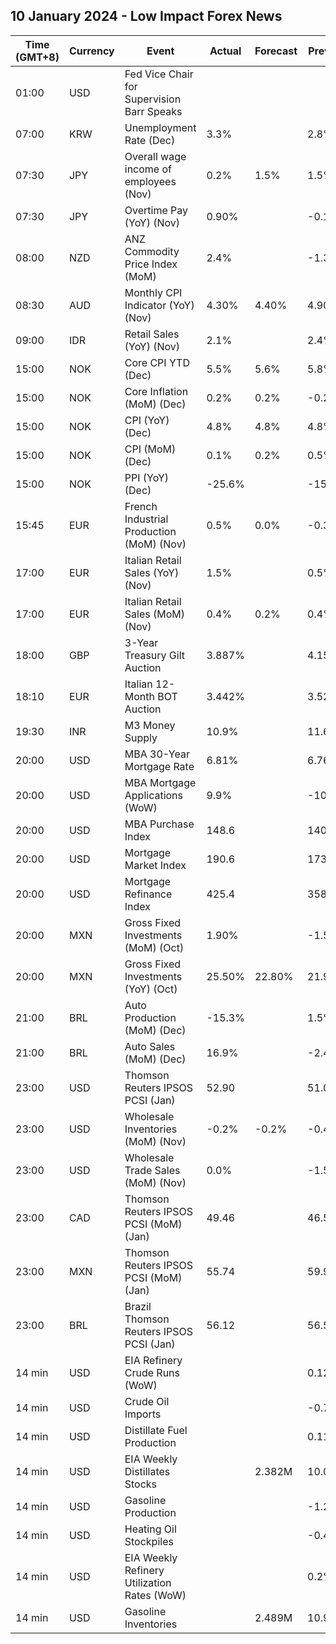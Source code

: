 ## 10 January 2024 - Low Impact Forex News

| Time (GMT+8) | Currency | Event | Actual | Forecast | Previous |
|------|----------|-------|--------|----------|----------|
| 01:00 | USD | Fed Vice Chair for Supervision Barr Speaks |  |  |  |
| 07:00 | KRW | Unemployment Rate (Dec) | 3.3% |  | 2.8% |
| 07:30 | JPY | Overall wage income of employees (Nov) | 0.2% | 1.5% | 1.5% |
| 07:30 | JPY | Overtime Pay (YoY) (Nov) | 0.90% |  | -0.10% |
| 08:00 | NZD | ANZ Commodity Price Index (MoM) | 2.4% |  | -1.3% |
| 08:30 | AUD | Monthly CPI Indicator (YoY) (Nov) | 4.30% | 4.40% | 4.90% |
| 09:00 | IDR | Retail Sales (YoY) (Nov) | 2.1% |  | 2.4% |
| 15:00 | NOK | Core CPI YTD (Dec) | 5.5% | 5.6% | 5.8% |
| 15:00 | NOK | Core Inflation (MoM) (Dec) | 0.2% | 0.2% | -0.2% |
| 15:00 | NOK | CPI (YoY) (Dec) | 4.8% | 4.8% | 4.8% |
| 15:00 | NOK | CPI (MoM) (Dec) | 0.1% | 0.2% | 0.5% |
| 15:00 | NOK | PPI (YoY) (Dec) | -25.6% |  | -15.6% |
| 15:45 | EUR | French Industrial Production (MoM) (Nov) | 0.5% | 0.0% | -0.3% |
| 17:00 | EUR | Italian Retail Sales (YoY) (Nov) | 1.5% |  | 0.5% |
| 17:00 | EUR | Italian Retail Sales (MoM) (Nov) | 0.4% | 0.2% | 0.4% |
| 18:00 | GBP | 3-Year Treasury Gilt Auction | 3.887% |  | 4.151% |
| 18:10 | EUR | Italian 12-Month BOT Auction | 3.442% |  | 3.528% |
| 19:30 | INR | M3 Money Supply | 10.9% |  | 11.6% |
| 20:00 | USD | MBA 30-Year Mortgage Rate | 6.81% |  | 6.76% |
| 20:00 | USD | MBA Mortgage Applications (WoW) | 9.9% |  | -10.7% |
| 20:00 | USD | MBA Purchase Index | 148.6 |  | 140.7 |
| 20:00 | USD | Mortgage Market Index | 190.6 |  | 173.5 |
| 20:00 | USD | Mortgage Refinance Index | 425.4 |  | 358.2 |
| 20:00 | MXN | Gross Fixed Investments (MoM) (Oct) | 1.90% |  | -1.50% |
| 20:00 | MXN | Gross Fixed Investments (YoY) (Oct) | 25.50% | 22.80% | 21.90% |
| 21:00 | BRL | Auto Production (MoM) (Dec) | -15.3% |  | 1.5% |
| 21:00 | BRL | Auto Sales (MoM) (Dec) | 16.9% |  | -2.4% |
| 23:00 | USD | Thomson Reuters IPSOS PCSI (Jan) | 52.90 |  | 51.08 |
| 23:00 | USD | Wholesale Inventories (MoM) (Nov) | -0.2% | -0.2% | -0.4% |
| 23:00 | USD | Wholesale Trade Sales (MoM) (Nov) | 0.0% |  | -1.5% |
| 23:00 | CAD | Thomson Reuters IPSOS PCSI (MoM) (Jan) | 49.46 |  | 46.57 |
| 23:00 | MXN | Thomson Reuters IPSOS PCSI (MoM) (Jan) | 55.74 |  | 59.95 |
| 23:00 | BRL | Brazil Thomson Reuters IPSOS PCSI (Jan) | 56.12 |  | 56.50 |
| 14 min | USD | EIA Refinery Crude Runs (WoW) |  |  | 0.121M |
| 14 min | USD | Crude Oil Imports |  |  | -0.758M |
| 14 min | USD | Distillate Fuel Production |  |  | 0.115M |
| 14 min | USD | EIA Weekly Distillates Stocks |  | 2.382M | 10.090M |
| 14 min | USD | Gasoline Production |  |  | -1.275M |
| 14 min | USD | Heating Oil Stockpiles |  |  | -0.433M |
| 14 min | USD | EIA Weekly Refinery Utilization Rates (WoW) |  |  | 0.2% |
| 14 min | USD | Gasoline Inventories |  | 2.489M | 10.900M |
